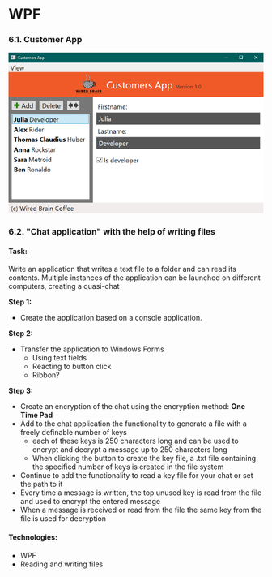# WPF

[//]: # (__________________________________________________________)
### 6.1. Customer App

![CustomersApp](../../others/readmePics/CustomersApp.png)


[//]: # (__________________________________________________________)
### 6.2. "Chat application" with the help of writing files

#### Task:
Write an application that writes a text file to a folder and can read its contents.
Multiple instances of the application can be launched on different computers,
creating a quasi-chat

**Step 1:**
- Create the application based on a console application.

**Step 2:**
- Transfer the application to Windows Forms
    - Using text fields
    - Reacting to button click
    - Ribbon?

**Step 3:**
- Create an encryption of the chat using the encryption method: **One Time Pad**
- Add to the chat application the functionality to generate a file with a freely definable number of keys
    - each of these keys is 250 characters long and can be used to encrypt and decrypt a message up to 250 characters long
    - When clicking the button to create the key file, a .txt file containing the specified number of keys is created in the file system
- Continue to add the functionality to read a key file for your chat or set the path to it
- Every time a message is written, the top unused key is read from the file and used to encrypt the entered message
- When a message is received or read from the file the same key from the file is used for decryption

#### Technologies:
- WPF
- Reading and writing files